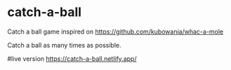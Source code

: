 # catch-a-ball
Catch a ball game inspired on https://github.com/kubowania/whac-a-mole 

Catch a ball as many times as possible.

#live version
https://catch-a-ball.netlify.app/





